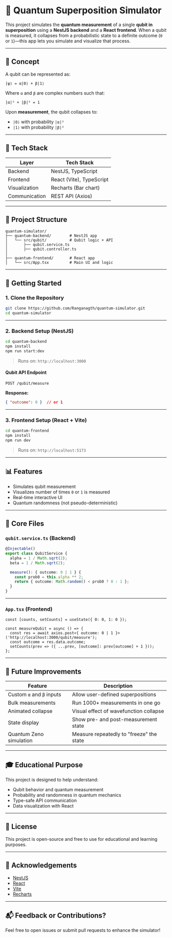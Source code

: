# 🧠 Quantum Superposition Simulator

This project simulates the **quantum measurement** of a single **qubit in superposition** using a **NestJS backend** and a **React frontend**. When a qubit is measured, it collapses from a probabilistic state to a definite outcome (`0` or `1`)—this app lets you simulate and visualize that process.

---

## 🔬 Concept

A qubit can be represented as:

```
|ψ⟩ = α|0⟩ + β|1⟩
```

Where `α` and `β` are complex numbers such that:

```
|α|² + |β|² = 1
```

Upon **measurement**, the qubit collapses to:
- `|0⟩` with probability `|α|²`
- `|1⟩` with probability `|β|²`

---

## 🧰 Tech Stack

| Layer         | Tech Stack             |
|--------------|------------------------|
| Backend       | NestJS, TypeScript     |
| Frontend      | React (Vite), TypeScript |
| Visualization | Recharts (Bar chart)   |
| Communication | REST API (Axios)       |

---

## 📂 Project Structure

```
quantum-simulator/
├── quantum-backend/        # NestJS app
│   └── src/qubit/          # Qubit logic + API
│       ├── qubit.service.ts
│       ├── qubit.controller.ts
│
├── quantum-frontend/       # React app
│   └── src/App.tsx         # Main UI and logic
```

---

## 🚀 Getting Started

### 1. Clone the Repository

```bash
git clone https://github.com/Ranganagth/quantum-simulator.git
cd quantum-simulator
```

---

### 2. Backend Setup (NestJS)

```bash
cd quantum-backend
npm install
npm run start:dev
```

> Runs on: `http://localhost:3000`

#### Qubit API Endpoint

```http
POST /qubit/measure
```

**Response:**
```json
{ "outcome": 0 }  // or 1
```

---

### 3. Frontend Setup (React + Vite)

```bash
cd quantum-frontend
npm install
npm run dev
```

> Runs on: `http://localhost:5173`

---

## 📊 Features

- Simulates qubit measurement
- Visualizes number of times `0` or `1` is measured
- Real-time interactive UI
- Quantum randomness (not pseudo-deterministic)

---

## 🧠 Core Files

### `qubit.service.ts` (Backend)
```ts
@Injectable()
export class QubitService {
  alpha = 1 / Math.sqrt(2);
  beta = 1 / Math.sqrt(2);

  measure(): { outcome: 0 | 1 } {
    const prob0 = this.alpha ** 2;
    return { outcome: Math.random() < prob0 ? 0 : 1 };
  }
}
```

---

### `App.tsx` (Frontend)
```tsx
const [counts, setCounts] = useState({ 0: 0, 1: 0 });

const measureQubit = async () => {
  const res = await axios.post<{ outcome: 0 | 1 }>('http://localhost:3000/qubit/measure');
  const outcome = res.data.outcome;
  setCounts(prev => ({ ...prev, [outcome]: prev[outcome] + 1 }));
};
```

---

## 🌱 Future Improvements

| Feature                     | Description |
|----------------------------|-------------|
| Custom `α` and `β` inputs  | Allow user-defined superpositions |
| Bulk measurements          | Run 1000+ measurements in one go |
| Animated collapse          | Visual effect of wavefunction collapse |
| State display              | Show pre- and post-measurement state |
| Quantum Zeno simulation    | Measure repeatedly to "freeze" the state |

---

## 🎓 Educational Purpose

This project is designed to help understand:
- Qubit behavior and quantum measurement
- Probability and randomness in quantum mechanics
- Type-safe API communication
- Data visualization with React

---

## 📄 License

This project is open-source and free to use for educational and learning purposes.

---

## 🙌 Acknowledgements

- [NestJS](https://nestjs.com/)
- [React](https://reactjs.org/)
- [Vite](https://vitejs.dev/)
- [Recharts](https://recharts.org/)

---

## 📬 Feedback or Contributions?

Feel free to open issues or submit pull requests to enhance the simulator!

